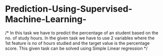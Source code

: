 # Prediction-Using-Supervised-Machine-Learning-
/* In this task we have to predict the percentage of an student based on the no. of study hours. In the given task we have to use 2 variables where the 1st feature is no of hours studied and the target value is the percentage score. This given task can be solved using Simple Linear regression */
